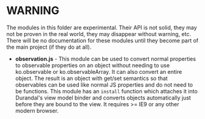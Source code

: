 # WARNING

The modules in this folder are experimental. Their API is not solid, they may not be proven in the real world, they may disappear without warning, etc. There will be no documentation for these modules until they become part of the main project (if they do at all).

* **observation.js** - This module can be used to convert normal properties to observable properties on an object without needing to use ko.observable or ko.observableArray. It can also convert an entire object. The result is an object with get/set semantics so that observables can be used like normal JS properties and do not need to be functions. This module has an `install` function which attaches it into Durandal's view model binder and converts objects automatically just before they are bound to the view. It requires >= IE9 or any other modern browser.